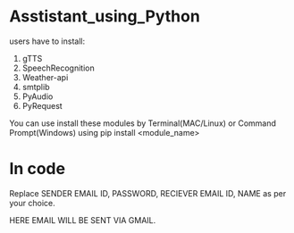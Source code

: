# Asstistant_using_Python
users have to install:
1. gTTS
2. SpeechRecognition
3. Weather-api
4. smtplib
5. PyAudio
6. PyRequest

You can use install these modules by Terminal(MAC/Linux) or Command Prompt(Windows) using pip install <module_name>

# In code 
Replace SENDER EMAIL ID, PASSWORD, RECIEVER EMAIL ID, NAME as per your choice.

HERE EMAIL WILL BE SENT VIA GMAIL.
